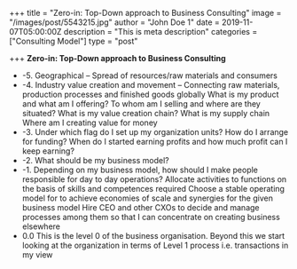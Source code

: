 +++
title = "Zero-in: Top-Down approach to Business Consulting"
image = "/images/post/5543215.jpg"
author = "John Doe 1"
date = 2019-11-07T05:00:00Z
description = "This is meta description"
categories = ["Consulting Model"]
type = "post"

+++
**Zero-in: Top-Down approach to Business Consulting** 
* -5. Geographical – Spread of resources/raw materials and consumers
* -4. Industry value creation and movement – Connecting raw materials, production processes and finished goods globally
	What is my product and what am I offering?
	To whom am I selling and where are they situated?
	What is my value creation chain?
	What is my supply chain
	Where am I creating value for money
* -3. Under which flag do I set up my organization units? How do I arrange for funding? When do I started earning profits and how much profit can I keep earning?
* -2. What should be my business model?
* -1. Depending on my business model, how should I make people responsible for day to day operations? 
	Allocate activities to functions  on the basis of skills and competences required
	Choose a stable operating model for to achieve economies of scale and synergies for the given business model
	Hire CEO and other CXOs to decide and manage processes among them so that I can concentrate on creating business elsewhere
* 0.0 This is the level 0 of the business organisation. Beyond this we start looking at the organization in terms of Level 1 process i.e. transactions in my view
